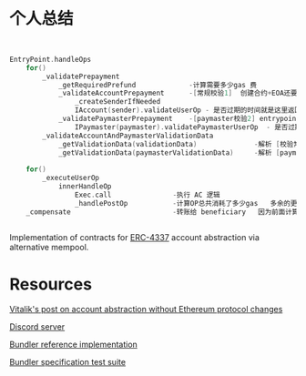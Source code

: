 
# 个人总结
```c


EntryPoint.handleOps
	for()
		_validatePrepayment           
			_getRequiredPrefund				-计算需要多少gas 费
			_validateAccountPrepayment		-[常规校验1]  创建合约+EOA还要支付多少gas+AC校验+更新存款信息+计算已消耗多少gas
				_createSenderIfNeeded
				IAccount(sender).validateUserOp - 是否过期的时间就是这里返回的 
			_validatePaymasterPrepayment	-[paymaster校验2] entrypoint里面存的钱够不够  再去调用  paymaster 方法去校验   
				IPaymaster(paymaster).validatePaymasterUserOp  - 是否过期的时间就是这里返回的 
		_validateAccountAndPaymasterValidationData
			_getValidationData(validationData)				-解析 [校验常规校验1]  返回的数据 查看是否有聚合器  是否超出了校验时间
			_getValidationData(paymasterValidationData)		-解析 [paymaster校验2] 返回的数据 查看是否有聚合器  是否超出了校验时间
			
	for()
		_executeUserOp
			innerHandleOp
				Exec.call				-执行 AC 逻辑
				_handlePostOp			-计算OP总共消耗了多少gas   多余的更新 entrypoint 表 
	_compensate							-转账给 beneficiary   因为前面计算过了  更新了表 所以这里要退 
	

```


Implementation of contracts for [ERC-4337](https://eips.ethereum.org/EIPS/eip-4337) account abstraction via alternative mempool.

# Resources

[Vitalik's post on account abstraction without Ethereum protocol changes](https://medium.com/infinitism/erc-4337-account-abstraction-without-ethereum-protocol-changes-d75c9d94dc4a)

[Discord server](http://discord.gg/fbDyENb6Y9)

[Bundler reference implementation](https://github.com/eth-infinitism/bundler)

[Bundler specification test suite](https://github.com/eth-infinitism/bundler-spec-tests)

